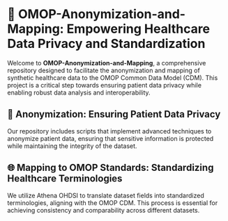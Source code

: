 # 🚀 **OMOP-Anonymization-and-Mapping: Empowering Healthcare Data Privacy and Standardization**

Welcome to **OMOP-Anonymization-and-Mapping**, a comprehensive repository designed to facilitate the anonymization and mapping of synthetic healthcare data to the OMOP Common Data Model (CDM). This project is a critical step towards ensuring patient data privacy while enabling robust data analysis and interoperability.

## 🔐 **Anonymization: Ensuring Patient Data Privacy**
Our repository includes scripts that implement advanced techniques to anonymize patient data, ensuring that sensitive information is protected while maintaining the integrity of the dataset.

## 🌐 **Mapping to OMOP Standards: Standardizing Healthcare Terminologies**
We utilize Athena OHDSI to translate dataset fields into standardized terminologies, aligning with the OMOP CDM. This process is essential for achieving consistency and comparability across different datasets.
